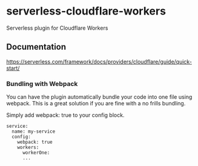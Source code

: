 # serverless-cloudflare-workers
Serverless plugin for Cloudflare Workers 

## Documentation

https://serverless.com/framework/docs/providers/cloudflare/guide/quick-start/

### Bundling with Webpack

You can have the plugin automatically bundle your code into one file using webpack. This is a great solution if you are fine with a no frills bundling.

Simply add webpack: true to your config block.

```
service:
  name: my-service
  config:
    webpack: true
    workers:
      workerOne:
      ...
```